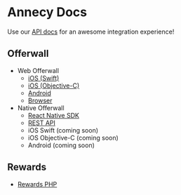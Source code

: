 # Annecy Docs

Use our [API docs](https://admin.annecy.media/docs) for an awesome integration experience!

## Offerwall

* Web Offerwall
  * [iOS (Swift)](https://github.com/gdmobile/annecy-media-api/tree/master/web-offerwall-ios-swift)
  * [iOS (Objective-C)](https://github.com/gdmobile/annecy-media-api/tree/master/web-offerwall-ios-objective-c)
  * [Android](https://github.com/gdmobile/annecy-media-api/tree/master/web-offerwall-android)
  * [Browser](https://github.com/gdmobile/annecy-media-api/tree/master/web-offerwall-browser)
* Native Offerwall
  * [React Native SDK](https://github.com/gdmobile/react-native-annecy-media)
  * [REST API](https://github.com/gdmobile/annecy-media-api/tree/master/native-offerwall-rest-api)
  * iOS Swift (coming soon)
  * iOS Objective-C (coming soon)
  * Android (coming soon)

## Rewards

* [Rewards PHP](https://github.com/gdmobile/annecy-media-api/tree/master/rewards-php)
